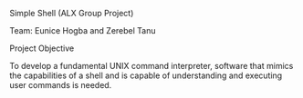 Simple Shell (ALX Group Project)

Team: Eunice Hogba and Zerebel Tanu

Project Objective

To develop a fundamental UNIX command interpreter, software that mimics the capabilities of a shell and is capable of understanding and executing user commands is needed.



